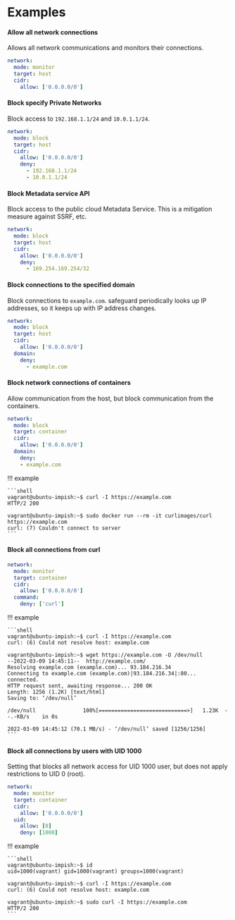 # Examples

#### Allow all network connections

Allows all network communications and monitors their connections.

```yaml
network:
  mode: monitor
  target: host
  cidr:
    allow: ['0.0.0.0/0']
```

#### Block specify Private Networks

Block access to `192.168.1.1/24` and `10.0.1.1/24`.

```yaml
network:
  mode: block
  target: host
  cidr:
    allow: ['0.0.0.0/0']
    deny:
      - 192.168.1.1/24
      - 10.0.1.1/24
```

#### Block Metadata service API

Block access to the public cloud Metadata Service. This is a mitigation measure against SSRF, etc.

```yaml
network:
  mode: block
  target: host
  cidr:
    allow: ['0.0.0.0/0']
    deny:
      - 169.254.169.254/32
```

#### Block connections to the specified domain

Block connections to `example.com`. safeguard periodically looks up IP addresses, so it keeps up with IP address changes.

```yaml
network:
  mode: block
  target: host
  cidr:
    allow: ['0.0.0.0/0']
  domain:
    deny:
      - example.com
```

#### Block network connections of containers

Allow communication from the host, but block communication from the containers.

```yaml
network:
  mode: block
  target: container
  cidr:
    allow: ['0.0.0.0/0']
  domain:
    deny:
    - example.com
```

!!! example

    ```shell
    vagrant@ubuntu-impish:~$ curl -I https://example.com
    HTTP/2 200

    vagrant@ubuntu-impish:~$ sudo docker run --rm -it curlimages/curl https://example.com
    curl: (7) Couldn't connect to server
    ```

#### Block all connections from curl

```yaml
network:
  mode: monitor
  target: container
  cidr:
    allow: ['0.0.0.0/0']
  command:
    deny: ['curl']
```

!!! example

    ```shell
    vagrant@ubuntu-impish:~$ curl -I https://example.com
    curl: (6) Could not resolve host: example.com

    vagrant@ubuntu-impish:~$ wget https://example.com -O /dev/null
    --2022-03-09 14:45:11--  http://example.com/
    Resolving example.com (example.com)... 93.184.216.34
    Connecting to example.com (example.com)|93.184.216.34|:80... connected.
    HTTP request sent, awaiting response... 200 OK
    Length: 1256 (1.2K) [text/html]
    Saving to: ‘/dev/null’

    /dev/null               100%[============================>]   1.23K  --.-KB/s    in 0s

    2022-03-09 14:45:12 (70.1 MB/s) - ‘/dev/null’ saved [1256/1256]
    ```

#### Block all connections by users with UID 1000

Setting that blocks all network access for UID 1000 user, but does not apply restrictions to UID 0 (root).

```yaml
network:
  mode: monitor
  target: container
  cidr:
    allow: ['0.0.0.0/0']
  uid:
    allow: [0]
    deny: [1000]
```

!!! example

    ```shell
    vagrant@ubuntu-impish:~$ id
    uid=1000(vagrant) gid=1000(vagrant) groups=1000(vagrant)

    vagrant@ubuntu-impish:~$ curl -I https://example.com
    curl: (6) Could not resolve host: example.com

    vagrant@ubuntu-impish:~$ sudo curl -I https://example.com
    HTTP/2 200
    ```